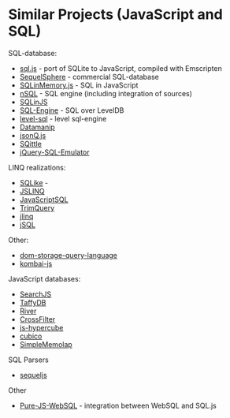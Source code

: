 
# Similar Projects (JavaScript and SQL)

SQL-database:
* [sql.js](https://github.com/kripken/sql.js) - port of SQLite to JavaScript, compiled with Emscripten
* [SequelSphere](http://www.sequelsphere.com/) - commercial SQL-database
* [SQLinMemory.js](https://github.com/carli2/sqlmemjs) - SQL in JavaScript
* [nSQL](https://github.com/alibaba/nquery) - SQL engine (including integration of sources)
* [SQLinJS](https://github.com/nuxy/SQLinJS)
* [SQL-Engine](https://github.com/eugeneware/sql-engine) - SQL over LevelDB
* [level-sql](https://github.com/hij1nx/level-sql) - level sql-engine
* [Datamanip](https://github.com/RossKor/datamanip.js)
* [jsonQ.js](https://github.com/emasstudio/jsonQ.js)
* [SQittle](https://github.com/moxley/sqittle)
* [jQuery-SQL-Emulator](https://github.com/maciakl/jQuery-SQL-Emulator)

LINQ realizations:
* [SQLike](http://www.thomasfrank.se/sqlike.html) - 
* [JSLINQ](http://jslinq.codeplex.com/)
* [JavaScriptSQL](http://javascriptsql.sourceforge.net/ARCH/en/index.html)
* [TrimQuery](https://code.google.com/p/trimpath/wiki/TrimQuery)
* [jlinq](http://www.hugoware.net/projects/jlinq)
* [jSQL](https://github.com/PaulGuo/jSQL)

Other:
* [dom-storage-query-language](https://code.google.com/p/dom-storage-query-language/)
* [kombai-js](https://code.google.com/p/kombai-js/)

JavaScript databases:
* [SearchJS](https://github.com/deitch/searchjs)
* [TaffyDB](http://www.taffydb.com/)
* [River](https://github.com/andykent/river)
* [CrossFilter](https://github.com/square/crossfilter)
* [js-hypercube](https://github.com/thesmart/js-hypercube)
* [cubico](https://github.com/diegodayan/cubico)
* [SimpleMemolap](https://github.com/ajlopez/SimpleMemolap)

SQL Parsers
* [sequeljs](https://github.com/camilojd/sequeljs/tree/master/web)

Other
* [Pure-JS-WebSQL](https://github.com/yradtsevich/pure-js-websql) - integration between WebSQL and SQL.js